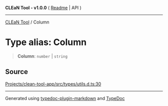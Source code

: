 **CLEaN Tool - v1.0.0** ( [Readme](../README.md) \| API )

***

[CLEaN Tool](../exports.md) / Column

# Type alias: Column

> **Column**: `number` \| `string`

## Source

[Projects/clean-tool-app/src/types/utils.d.ts:30](https://github.com/yuckyh/clean-tool-app/)

***

Generated using [typedoc-plugin-markdown](https://www.npmjs.com/package/typedoc-plugin-markdown) and [TypeDoc](https://typedoc.org/)
